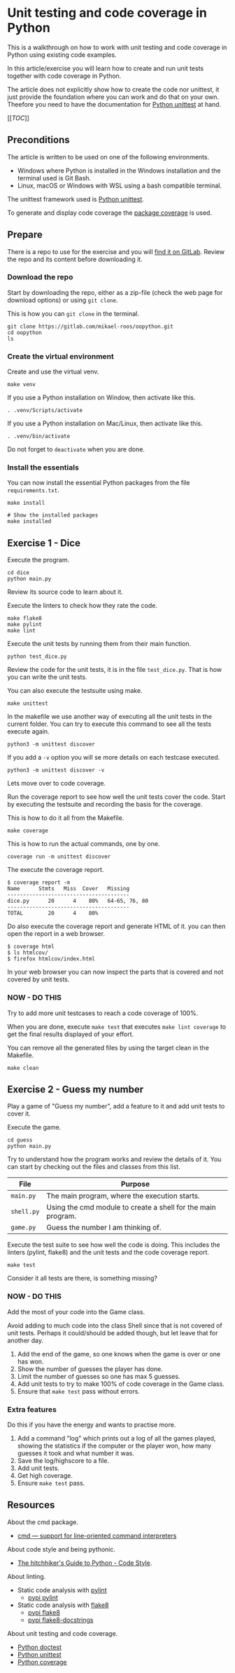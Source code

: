 Unit testing and code coverage in Python
=============================

This is a walkthrough on how to work with unit testing and code coverage in Python using existing code examples.

In this article/exercise you will learn how to create and run unit tests together with code coverage in Python.

The article does not explicitly show how to create the code nor unittest, it just provide the foundation where you can work and do that on your own. Theefore you need to have the documentation for [Python unittest](https://docs.python.org/3/library/unittest.html) at hand.

[[_TOC_]]



Preconditions
--------------------------

The article is written to be used on one of the following environments.

* Windows where Python is installed in the Windows installation and the terminal used is Git Bash.
* Linux, macOS or Windows with WSL using a bash compatible terminal.

The unittest framework used is [Python unittest](https://docs.python.org/3/library/unittest.html).

To generate and display code coverage the [package coverage](https://coverage.readthedocs.io/) is used.



Prepare
--------------------------

There is a repo to use for the exercise and you will [find it on GitLab](https://gitlab.com/mikael-roos/sustainable-programming-exercise). Review the repo and its content before downloading it.



### Download the repo

Start by downloading the repo, either as a zip-file (check the web page for download options) or using `git clone`.

This is how you can `git clone` in the terminal.

```
git clone https://gitlab.com/mikael-roos/oopython.git
cd oopython
ls
```



### Create the virtual environment

Create and use the virtual venv.

```
make venv
```

If you use a Python installation on Window, then activate like this.

```
. .venv/Scripts/activate
```

If you use a Python installation on Mac/Linux, then activate like this.

```
. .venv/bin/activate
```

Do not forget to `deactivate` when you are done.



### Install the essentials

You can now install the essential Python packages from the file `requirements.txt`.

```
make install

# Show the installed packages
make installed
```



Exercise 1 - Dice
--------------------------

Execute the program.

```
cd dice
python main.py
```

Review its source code to learn about it.

Execute the linters to check how they rate the code.

```
make flake8
make pylint
make lint
```

Execute the unit tests by running them from their main function.

```
python test_dice.py
```

Review the code for the unit tests, it is in the file `test_dice.py`. That is how you can write the unit tests.

You can also execute the testsuite using make.

```
make unittest
```

In the makefile we use another way of executing all the unit tests in the current folder. You can try to execute this command to see all the tests execute again.

```
python3 -m unittest discover
```

If you add a `-v` option you will se more details on each testcase executed.

```
python3 -m unittest discover -v
```

Lets move over to code coverage.

Run the coverage report to see how well the unit tests cover the code. Start by executing the testsuite and recording the basis for the coverage.

This is how to do it all from the Makefile.

```
make coverage
```

This is how to run the actual commands, one by one.

```
coverage run -m unittest discover
```

The execute the coverage report.

```
$ coverage report -m
Name      Stmts   Miss  Cover   Missing
---------------------------------------
dice.py      20      4    80%   64-65, 76, 80
---------------------------------------
TOTAL        20      4    80%
```

Do also execute the coverage report and generate HTML of it. you can then open the report in a web browser.

```
$ coverage html
$ ls htmlcov/
$ firefox htmlcov/index.html
```

In your web browser you can now inspect the parts that is covered and not covered by unit tests.



### NOW - DO THIS

Try to add more unit testcases to reach a code coverage of 100%.

When you are done, execute `make test` that executes `make lint coverage` to get the final results displayed of your effort.

You can remove all the generated files by using the target clean in the Makefile.

```
make clean
```



Exercise 2 - Guess my number
--------------------------

Play a game of "Guess my number", add a feature to it and add unit tests to cover it.

Execute the game.

```
cd guess
python main.py
```

Try to understand how the program works and review the details of it. You can start by checking out the files and classes from this list.

| File | Purpose |
|------|---------|
| `main.py`  | The main program, where the execution starts. |
| `shell.py` | Using the cmd module to create a shell for the main program. |
| `game.py`  | Guess the number I am thinking of. |

Execute the test suite to see how well the code is doing. This includes the linters (pylint, flake8) and the unit tests and the code coverage report.

```
make test
```

Consider it all tests are there, is something missing?



### NOW - DO THIS

Add the most of your code into the Game class.

Avoid adding to much code into the class Shell since that is not covered of unit tests. Perhaps it could/should be added though, but let leave that for another day.

1. Add the end of the game, so one knows when the game is over or one has won.
1. Show the number of guesses the player has done.
1. Limit the number of guesses so one has max 5 guesses.
1. Add unit tests to try to make 100% of code coverage in the Game class.
1. Ensure that `make test` pass without errors.



### Extra features

Do this if you have the energy and wants to practise more.

1. Add a command "log" which prints out a log of all the games played, showing the statistics if the computer or the player won, how many guesses it took and what number it was.
1. Save the log/highscore to a file.
1. Add unit tests.
1. Get high coverage.
1. Ensure `make test` pass.



Resources
--------------------------

About the cmd package.

* [cmd — support for line-oriented command interpreters](https://docs.python.org/3/library/cmd.html)

About code style and being pythonic.

* [The hitchhiker's Guide to Python - Code Style](https://docs.python-guide.org/writing/style/).

About linting.

* Static code analysis with [pylint](https://www.pylint.org/)
    * [pypi pylint](https://pypi.org/project/pylint/)
* Static code analysis with [flake8](https://flake8.pycqa.org/en/latest/)
    * [pypi flake8](https://pypi.org/project/flake8/)
    * [pypi flake8-docstrings](https://pypi.org/project/flake8-docstrings/)

About unit testing and code coverage.

* [Python doctest](https://docs.python.org/3/library/doctest.html)
* [Python unittest](https://docs.python.org/3/library/unittest.html)
* [Python coverage](https://coverage.readthedocs.io/)
